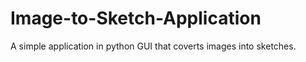 # Image-to-Sketch-Application
A simple application in python GUI that coverts images into sketches.
